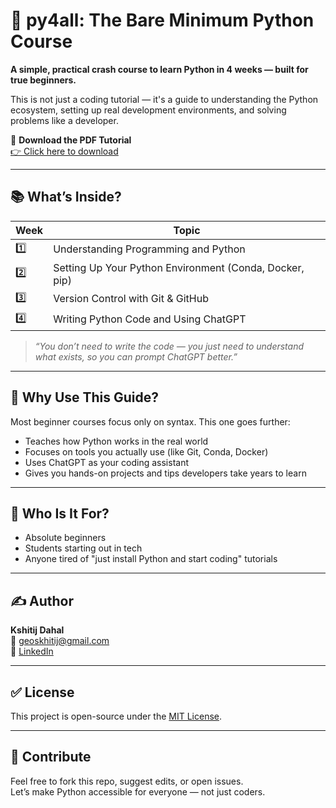 # 🐍 py4all: The Bare Minimum Python Course

**A simple, practical crash course to learn Python in 4 weeks — built for true beginners.**

This is not just a coding tutorial — it's a guide to understanding the Python ecosystem, setting up real development environments, and solving problems like a developer.

📄 **Download the PDF Tutorial**  
[👉 Click here to download](./Tutorial.pdf)

---

## 📚 What’s Inside?

| Week | Topic |
|------|-------|
| 1️⃣ | Understanding Programming and Python |
| 2️⃣ | Setting Up Your Python Environment (Conda, Docker, pip) |
| 3️⃣ | Version Control with Git & GitHub |
| 4️⃣ | Writing Python Code and Using ChatGPT |

> _“You don’t need to write the code — you just need to understand what exists, so you can prompt ChatGPT better.”_

---

## 🚀 Why Use This Guide?

Most beginner courses focus only on syntax. This one goes further:
- Teaches how Python works in the real world
- Focuses on tools you actually use (like Git, Conda, Docker)
- Uses ChatGPT as your coding assistant
- Gives you hands-on projects and tips developers take years to learn

---

## 🧠 Who Is It For?

- Absolute beginners  
- Students starting out in tech  
- Anyone tired of "just install Python and start coding" tutorials

---

## ✍️ Author

**Kshitij Dahal**  
📧 geoskhitij@gmail.com  
🔗 [LinkedIn](https://www.linkedin.com/in/geokshitij/)

---

## ✅ License

This project is open-source under the [MIT License](./LICENSE).

---

## 🙌 Contribute

Feel free to fork this repo, suggest edits, or open issues.  
Let’s make Python accessible for everyone — not just coders.

